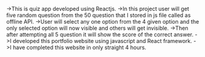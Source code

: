 ->This is quiz app developed using Reactjs.
->In this project user will get five random question from the 50 question that I stored in js file called as offline API.
->User will select any one option from the 4 given option and the only selected option will now visible and others will get invisible.
->Then after attempting all 5 question it will show the score of the correct answer.
->I developed this portfolio website using javascript and React framework.
->I have completed this website in only straight 4 hours.
